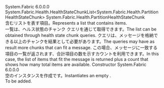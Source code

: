 <Type Name="PartitionHealthStateChunkList" FullName="System.Fabric.Health.PartitionHealthStateChunkList">
  <TypeSignature Language="C#" Value="public sealed class PartitionHealthStateChunkList : System.Fabric.Health.HealthStateChunkList&lt;System.Fabric.Health.PartitionHealthStateChunk&gt;" />
  <TypeSignature Language="ILAsm" Value=".class public auto ansi sealed beforefieldinit PartitionHealthStateChunkList extends System.Fabric.Health.HealthStateChunkList`1&lt;class System.Fabric.Health.PartitionHealthStateChunk&gt;" />
  <TypeSignature Language="DocId" Value="T:System.Fabric.Health.PartitionHealthStateChunkList" />
  <TypeSignature Language="VB.NET" Value="Public NotInheritable Class PartitionHealthStateChunkList&#xA;Inherits HealthStateChunkList(Of PartitionHealthStateChunk)" />
  <TypeSignature Language="F#" Value="type PartitionHealthStateChunkList = class&#xA;    inherit HealthStateChunkList&lt;PartitionHealthStateChunk&gt;" />
  <AssemblyInfo>
    <AssemblyName>System.Fabric</AssemblyName>
    <AssemblyVersion>6.0.0.0</AssemblyVersion>
  </AssemblyInfo>
  <Base>
    <BaseTypeName>System.Fabric.Health.HealthStateChunkList&lt;System.Fabric.Health.PartitionHealthStateChunk&gt;</BaseTypeName>
    <BaseTypeArguments>
      <BaseTypeArgument TypeParamName="T">System.Fabric.Health.PartitionHealthStateChunk</BaseTypeArgument>
    </BaseTypeArguments>
  </Base>
  <Interfaces />
  <Docs>
    <summary>
            <span data-ttu-id="f018c-101">含むリストを表す<see cref="T:System.Fabric.Health.PartitionHealthStateChunk" />項目。</span><span class="sxs-lookup"><span data-stu-id="f018c-101">Represents a list that contains <see cref="T:System.Fabric.Health.PartitionHealthStateChunk" /> items.</span></span>
            </summary>
    <remarks><span data-ttu-id="f018c-102">一覧は、ヘルス状態のチャンク クエリを通じて取得できます。</span><span class="sxs-lookup"><span data-stu-id="f018c-102">The list can be obtained through health state chunk queries.</span></span> <span data-ttu-id="f018c-103">クエリは、メッセージを格納できる以上のチャンクを結果として必要があります。</span><span class="sxs-lookup"><span data-stu-id="f018c-103">The queries may have as result more chunks that can fit a message.</span></span>
            <span data-ttu-id="f018c-104">この場合、メッセージに一致する項目の一覧が返されます、合計項目の数を示すカウントを利用できます。</span><span class="sxs-lookup"><span data-stu-id="f018c-104">In this case, the list of items that fit the message is returned plus a count that shows how many total items are available.</span></span></remarks>
  </Docs>
  <Members>
    <Member MemberName=".ctor">
      <MemberSignature Language="C#" Value="public PartitionHealthStateChunkList ();" />
      <MemberSignature Language="ILAsm" Value=".method public hidebysig specialname rtspecialname instance void .ctor() cil managed" />
      <MemberSignature Language="DocId" Value="M:System.Fabric.Health.PartitionHealthStateChunkList.#ctor" />
      <MemberSignature Language="VB.NET" Value="Public Sub New ()" />
      <MemberType>Constructor</MemberType>
      <AssemblyInfo>
        <AssemblyName>System.Fabric</AssemblyName>
        <AssemblyVersion>6.0.0.0</AssemblyVersion>
      </AssemblyInfo>
      <Parameters />
      <Docs>
        <summary>
            <span data-ttu-id="f018c-105">空のインスタンスを作成<see cref="T:System.Fabric.Health.PartitionHealthStateChunkList" />です。</span><span class="sxs-lookup"><span data-stu-id="f018c-105">Instantiates an empty <see cref="T:System.Fabric.Health.PartitionHealthStateChunkList" />.</span></span>
            </summary>
        <remarks>To be added.</remarks>
      </Docs>
    </Member>
  </Members>
</Type>
